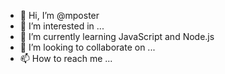 - 👋 Hi, I’m @mposter
- 👀 I’m interested in ...
- 🌱 I’m currently learning JavaScript and Node.js
- 💞️ I’m looking to collaborate on ...
- 📫 How to reach me ...

<!---
mposter/mposter is a ✨ special ✨ repository because its `README.md` (this file) appears on your GitHub profile.
You can click the Preview link to take a look at your changes.
--->
